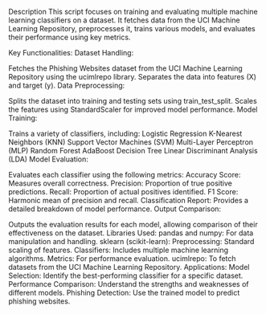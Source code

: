 Description
This script focuses on training and evaluating multiple machine learning classifiers on a dataset. It fetches data from the UCI Machine Learning Repository, preprocesses it, trains various models, and evaluates their performance using key metrics.

Key Functionalities:
Dataset Handling:

Fetches the Phishing Websites dataset from the UCI Machine Learning Repository using the ucimlrepo library.
Separates the data into features (X) and target (y).
Data Preprocessing:

Splits the dataset into training and testing sets using train_test_split.
Scales the features using StandardScaler for improved model performance.
Model Training:

Trains a variety of classifiers, including:
Logistic Regression
K-Nearest Neighbors (KNN)
Support Vector Machines (SVM)
Multi-Layer Perceptron (MLP)
Random Forest
AdaBoost
Decision Tree
Linear Discriminant Analysis (LDA)
Model Evaluation:

Evaluates each classifier using the following metrics:
Accuracy Score: Measures overall correctness.
Precision: Proportion of true positive predictions.
Recall: Proportion of actual positives identified.
F1 Score: Harmonic mean of precision and recall.
Classification Report: Provides a detailed breakdown of model performance.
Output Comparison:

Outputs the evaluation results for each model, allowing comparison of their effectiveness on the dataset.
Libraries Used:
pandas and numpy: For data manipulation and handling.
sklearn (scikit-learn):
Preprocessing: Standard scaling of features.
Classifiers: Includes multiple machine learning algorithms.
Metrics: For performance evaluation.
ucimlrepo: To fetch datasets from the UCI Machine Learning Repository.
Applications:
Model Selection: Identify the best-performing classifier for a specific dataset.
Performance Comparison: Understand the strengths and weaknesses of different models.
Phishing Detection: Use the trained model to predict phishing websites.

